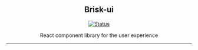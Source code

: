 <div align="center">
<h2>Brisk-ui</h2>

[![Status](https://img.shields.io/badge/License-MIT-blue)]()

<p>React component library for the user experience</p>

</div>

---
